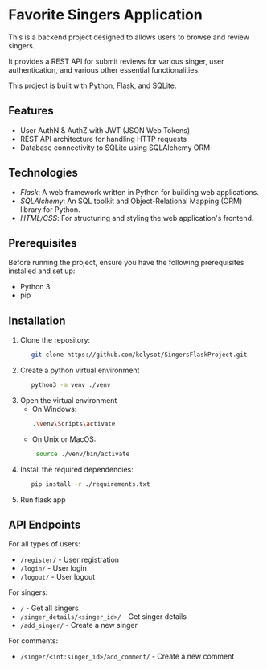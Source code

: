 #  Favorite Singers Application

This is a backend project designed to allows users to browse and review singers. 

It provides a REST API for submit reviews for various singer, user authentication, and various other essential functionalities. 

This project is built with Python, Flask, and SQLite.


## Features

- User AuthN & AuthZ with JWT (JSON Web Tokens)
- REST API architecture for handling HTTP requests
- Database connectivity to SQLite using SQLAlchemy ORM

## Technologies 

- *Flask*: A web framework written in Python for building web applications.
- *SQLAlchemy*: An SQL toolkit and Object-Relational Mapping (ORM) library for Python.
- *HTML/CSS*: For structuring and styling the web application's frontend.


## Prerequisites

Before running the project, ensure you have the following prerequisites installed and set up:

- Python 3
- pip

## Installation

1. Clone the repository:
   ```bash
      git clone https://github.com/kelysot/SingersFlaskProject.git

2. Create a python virtual environment
   ```bash
      python3 -m venv ./venv

3. Open the virtual environment
   - On Windows:
     ```bash
     .\venv\Scripts\activate

   - On Unix or MacOS:
     ```bash
      source ./venv/bin/activate
   
4. Install the required dependencies:
   ```bash
      pip install -r ./requirements.txt
5. Run flask app


## API Endpoints

For all types of users:

- `/register/` - User registration 
- `/login/` - User login 
- `/logout/` - User logout

For singers:
- `/` - Get all singers
- `/singer_details/<singer_id>/` - Get singer details
- `/add_singer/` - Create a new singer

For comments:
- `/singer/<int:singer_id>/add_comment/` - Create a new comment
